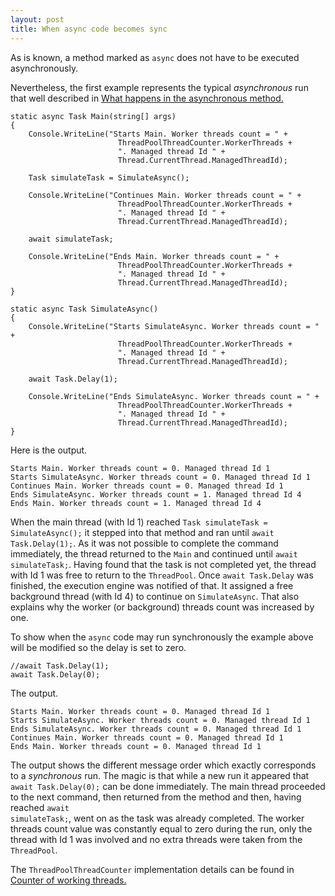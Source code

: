 ```yaml
---
layout: post
title: When async code becomes sync 
---
```


As is known, a method marked as <code>async</code> does not have to be executed asynchronously. 

Nevertheless, the first example represents the typical *asynchronous* run that well described in <a href="https://docs.microsoft.com/en-US/dotnet/csharp/programming-guide/concepts/async/task-asynchronous-programming-model#BKMK_WhatHappensUnderstandinganAsyncMethod">What happens in the asynchronous method.
</a>

<pre><code class="language-cs">static async Task Main(string[] args)
{
    Console.WriteLine("Starts Main. Worker threads count = " +
                        ThreadPoolThreadCounter.WorkerThreads +
                        ". Managed thread Id " +
                        Thread.CurrentThread.ManagedThreadId);

    Task simulateTask = SimulateAsync();

    Console.WriteLine("Continues Main. Worker threads count = " +
                        ThreadPoolThreadCounter.WorkerThreads +
                        ". Managed thread Id " +
                        Thread.CurrentThread.ManagedThreadId);

    await simulateTask;

    Console.WriteLine("Ends Main. Worker threads count = " +
                        ThreadPoolThreadCounter.WorkerThreads +
                        ". Managed thread Id " +
                        Thread.CurrentThread.ManagedThreadId);
}

static async Task SimulateAsync()
{
    Console.WriteLine("Starts SimulateAsync. Worker threads count = " +
                        ThreadPoolThreadCounter.WorkerThreads +
                        ". Managed thread Id " +
                        Thread.CurrentThread.ManagedThreadId);

    await Task.Delay(1);

    Console.WriteLine("Ends SimulateAsync. Worker threads count = " +
                        ThreadPoolThreadCounter.WorkerThreads +
                        ". Managed thread Id " +
                        Thread.CurrentThread.ManagedThreadId);
}</code></pre>

Here is the output.
<pre><code class="nohighlight">Starts Main. Worker threads count = 0. Managed thread Id 1
Starts SimulateAsync. Worker threads count = 0. Managed thread Id 1
Continues Main. Worker threads count = 0. Managed thread Id 1
Ends SimulateAsync. Worker threads count = 1. Managed thread Id 4
Ends Main. Worker threads count = 1. Managed thread Id 4</code></pre>

When the main thread (with Id 1) reached <code>Task simulateTask = SimulateAsync();</code> it stepped into that method and ran until <code>await Task.Delay(1);</code>. As it was not possible to complete the command immediately, the thread returned to the <code>Main</code> and continued until <code>await simulateTask;</code>. Having found that the task is not completed yet, the thread with Id 1 was free to return to the <code>ThreadPool</code>.
Once <code>await Task.Delay</code> was finished, the execution engine was notified of that. It assigned a free background thread (with Id 4) to continue on <code>SimulateAsync</code>. That also explains why the worker (or background) threads count was increased by one.

 To show when the <code>async</code> code may run synchronously the example above will be modified so the delay is set to zero.
 <pre><code class="language-cs">//await Task.Delay(1);
await Task.Delay(0);</code></pre>

The output.
<pre><code class="nohighlight">Starts Main. Worker threads count = 0. Managed thread Id 1
Starts SimulateAsync. Worker threads count = 0. Managed thread Id 1
Ends SimulateAsync. Worker threads count = 0. Managed thread Id 1
Continues Main. Worker threads count = 0. Managed thread Id 1
Ends Main. Worker threads count = 0. Managed thread Id 1</code></pre>

The output shows the different message order which exactly corresponds to a *synchronous* run. The magic is that while a new run it appeared that <code>await Task.Delay(0);</code> can be done immediately. The main thread proceeded to the next command, then returned from the method and then, having reached <code>await simulateTask;</code>, went on as the task was already completed. The worker threads count value was constantly equal to zero during the run, only the thread with Id 1 was involved and no extra threads were taken from the <code>ThreadPool</code>.  

 The <code>ThreadPoolThreadCounter</code> implementation details can be found in <a href="/2020/07/29/Counter-of-working-threads">Counter of working threads.</a>